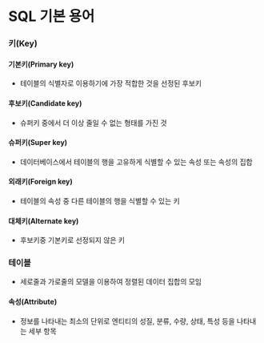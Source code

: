 # SQL 기본 용어

### 키(Key)

#### 기본키(Primary key)

* 테이블의 식별자로 이용하기에 가장 적합한 것을 선정된 후보키

#### 후보키(Candidate key)

* 슈퍼키 중에서 더 이상 줄일 수 없는 형태를 가진 것

#### 슈퍼키(Super key)

* 데이터베이스에서 테이블의 행을 고유하게 식별할 수 있는 속성 또는 속성의 집합

#### 외래키(Foreign key)

* 테이블의 속성 중 다른 테이블의 행을 식별할 수 있는 키

#### 대체키(Alternate key)

* 후보키중 기본키로 선정되지 않은 키



### 테이블

* 세로줄과 가로줄의 모델을 이용하여 정렬된 데이터 집합의 모임

#### 속성(Attribute)

* 정보를 나타내는 최소의 단위로 엔티티의 성질, 분류, 수량, 상태, 특성 등을 나타내는 세부 항목



